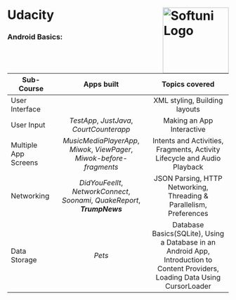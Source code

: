 # Udacity  <img src="https://cdn.worldvectorlogo.com/logos/udacity-2.svg" alt="Softuni Logo" width="150" align="right"/>
### Android Basics: 
 
| Sub-Course              | Apps built    | Topics covered    |
| -------------           |:-------------:|:-------------:
| User Interface          |               |XML styling, Building layouts
| User Input              | *TestApp*, *JustJava*, *CourtCounterapp* |Making an App Interactive
| Multiple App Screens    | *MusicMediaPlayerApp*, *Miwok*, *ViewPager*, *Miwok-before-fragments* | Intents and Activities, Fragments, Activity Lifecycle and Audio Playback
| Networking              |  *DidYouFeelIt*, *NetworkConnect*, *Soonami*, *QuakeReport*, ***TrumpNews*** | JSON Parsing, HTTP Networking, Threading & Parallelism, Preferences |
| Data Storage            | *Pets*       | Database Basics(SQLite), Using a Database in an Android App, Introduction to Content Providers, Loading Data Using CursorLoader  | 
